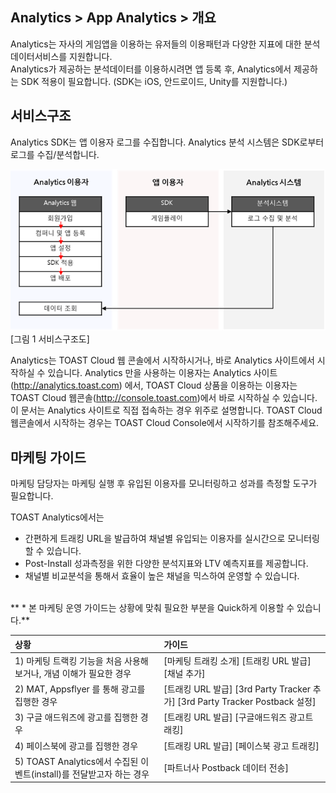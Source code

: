 ## Analytics > App Analytics > 개요

Analytics는 자사의 게임앱을 이용하는 유저들의 이용패턴과 다양한 지표에 대한 분석 데이터서비스를 지원합니다.<br />
Analytics가 제공하는 분석데이터를 이용하시려면 앱 등록 후, Analytics에서 제공하는 SDK 적용이 필요합니다. (SDK는 iOS, 안드로이드, Unity를 지원합니다.)

## 서비스구조

Analytics SDK는 앱 이용자 로그를 수집합니다. Analytics 분석 시스템은 SDK로부터 로그를 수집/분석합니다.

![그림 1 서비스구조도](https://raw.githubusercontent.com/ToastAnalytics/ToastAnalytics/master/docs/Developer/images/an_1.png)<br>
[그림 1 서비스구조도]

Analytics는 TOAST Cloud 웹 콘솔에서 시작하시거나, 바로 Analytics 사이트에서 시작하실 수 있습니다. Analytics 만을 사용하는 이용자는 Analytics 사이트 (<http://analytics.toast.com>) 에서, TOAST Cloud 상품을 이용하는 이용자는 TOAST Cloud 웹콘솔(<http://console.toast.com>)에서 바로 시작하실 수 있습니다. <br />
이 문서는 Analytics 사이트로 직접 접속하는 경우 위주로 설명합니다. TOAST Cloud 웹콘솔에서 시작하는 경우는 TOAST Cloud Console에서 시작하기를 참조해주세요.

## 마케팅 가이드

 마케팅 담당자는 마케팅 실행 후 유입된 이용자를 모니터링하고 성과를 측정할 도구가 필요합니다.

 TOAST Analytics에서는

- 간편하게 트래킹 URL을 발급하여 채널별 유입되는 이용자를 실시간으로 모니터링할 수 있습니다.
- Post-Install 성과측정을 위한 다양한 분석지표와 LTV 예측지표를 제공합니다.
- 채널별 비교분석을 통해서 효율이 높은 채널을 믹스하여 운영할 수 있습니다.

<br>** * 본 마케팅 운영 가이드는 상황에 맞춰 필요한 부분을 Quick하게 이용할 수 있습니다.**

|상황|가이드|
|:---|:---|
|1) 마케팅 트랙킹 기능을 처음 사용해보거나, 개념 이해가 필요한 경우|[마케팅 트래킹 소개] [트래킹 URL 발급] [채널 추가]|
|2) MAT, Appsflyer 를 통해 광고를 집행한 경우|	[트래킹 URL 발급] [3rd Party Tracker 추가] [3rd Party Tracker Postback 설정]|
|3) 구글 애드워즈에 광고를 집행한 경우|[트래킹 URL 발급] [구글애드워즈 광고트래킹]|
|4) 페이스북에 광고를 집행한 경우|	[트래킹 URL 발급] [페이스북 광고 트래킹]|
|5) TOAST Analytics에서 수집된 이벤트(install)를 전달받고자 하는 경우|[파트너사 Postback 데이터 전송]|
